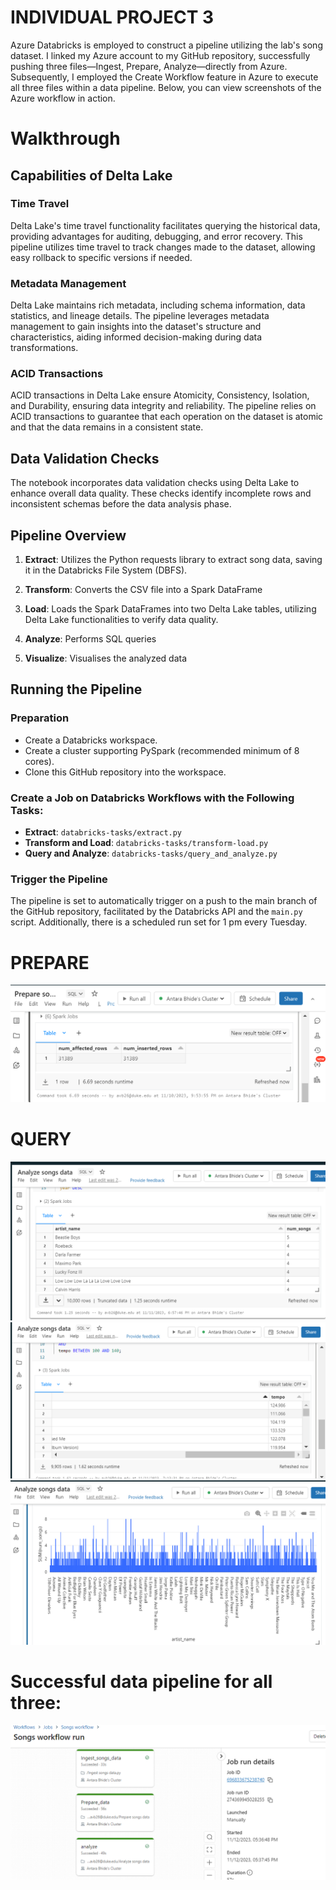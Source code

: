 # INDIVIDUAL PROJECT 3
Azure Databricks is employed to construct a pipeline utilizing the lab's song dataset. I linked my Azure account to my GitHub repository, successfully pushing three files—Ingest, Prepare, Analyze—directly from Azure. Subsequently, I employed the Create Workflow feature in Azure to execute all three files within a data pipeline. Below, you can view screenshots of the Azure workflow in action.

# Walkthrough

## Capabilities of Delta Lake

### Time Travel

Delta Lake's time travel functionality facilitates querying the historical data, providing advantages for auditing, debugging, and error recovery. This pipeline utilizes time travel to track changes made to the dataset, allowing easy rollback to specific versions if needed.

### Metadata Management

Delta Lake maintains rich metadata, including schema information, data statistics, and lineage details. The pipeline leverages metadata management to gain insights into the dataset's structure and characteristics, aiding informed decision-making during data transformations.

### ACID Transactions

ACID transactions in Delta Lake ensure Atomicity, Consistency, Isolation, and Durability, ensuring data integrity and reliability. The pipeline relies on ACID transactions to guarantee that each operation on the dataset is atomic and that the data remains in a consistent state.

## Data Validation Checks

The notebook incorporates data validation checks using Delta Lake to enhance overall data quality. These checks identify incomplete rows and inconsistent schemas before the data analysis phase.


## Pipeline Overview

1. **Extract**: Utilizes the Python requests library to extract song data, saving it in the Databricks File System (DBFS).
   
2. **Transform**: Converts the CSV file into a Spark DataFrame

3. **Load**: Loads the Spark DataFrames into two Delta Lake tables, utilizing Delta Lake functionalities to verify data quality.

4. **Analyze**: Performs SQL queries

5. **Visualize**: Visualises the analyzed data

## Running the Pipeline

### Preparation

- Create a Databricks workspace.
- Create a cluster supporting PySpark (recommended minimum of 8 cores).
- Clone this GitHub repository into the workspace.

### Create a Job on Databricks Workflows with the Following Tasks:

- **Extract**: `databricks-tasks/extract.py`
- **Transform and Load**: `databricks-tasks/transform-load.py`
- **Query and Analyze**: `databricks-tasks/query_and_analyze.py`

### Trigger the Pipeline

The pipeline is set to automatically trigger on a push to the main branch of the GitHub repository, facilitated by the Databricks API and the `main.py` script. Additionally, there is a scheduled run set for 1 pm every Tuesday.


# PREPARE
![Alt Text](preparepic.png)

# QUERY
![Alt Text](analyzesongspic.png)
![Alt Text](analyzepicure.png)
![Alt Text](visualisation_Individualproject.png)


# Successful data pipeline for all three: 
![Alt Text](new_workflow.png)











